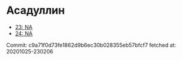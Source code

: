 # Асадуллин
- [23: NA](23.md)
- [24: NA](24.md)

Commit: c9a71f0d73fe1862d9b6ec30b028355eb57bfcf7
 fetched at: 20201025-230206
